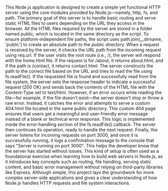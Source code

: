 This Node.js application is designed to create a simple yet functional HTTP server using the core modules provided by Node.js—namely, http, fs, and path. The primary goal of this server is to handle basic routing and serve static HTML files to users depending on the URL they access in the browser. All the HTML files required by the server are stored in a folder named public, which is located in the same directory as the script. To ensure platform-independent file paths, the script uses path.join(__dirname, 'public') to create an absolute path to the public directory. When a request is received by the server, it checks the URL path from the incoming request using req.url. If the user visits the root route (i.e., /), the server will respond with the home.html file. If the request is for /about, it returns about.html, and if the path is /contact, it returns contact.html. The server constructs the path to the correct file based on the URL and tries to read the file using fs.readFile().
If the requested file is found and successfully read from the file system, the server sets the response header to indicate a successful request (200 OK) and sends back the contents of the HTML file with the Content-Type set to text/html. However, if an error occurs while reading the file—for example, if the file doesn’t exist—the server doesn't stop or throw a raw error. Instead, it catches the error and attempts to serve a custom 404.html file located in the same public directory. This custom 404 page ensures that users get a meaningful and user-friendly error message instead of a blank or technical error response. This logic is implemented inside the error-handling section of the fs.readFile() callback. The server then continues its operation, ready to handle the next request.
Finally, the server listens for incoming requests on port 3000, and once it is successfully running, it logs a confirmation message to the console that says "Server is running on port 3000". This helps the developer know that the server has started without issues. This kind of setup is often used as a foundational exercise when learning how to build web servers in Node.js, as it introduces key concepts such as routing, file handling, serving static content, and basic error management without relying on third-party libraries like Express. Although simple, this project lays the groundwork for more complex server-side applications and gives a clear understanding of how Node.js handles HTTP requests and file system interactions.
